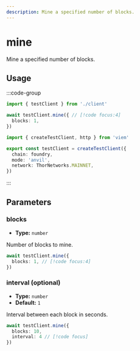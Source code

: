 ```yaml
---
description: Mine a specified number of blocks.
---
```


# mine

Mine a specified number of blocks.

## Usage

:::code-group

```ts [example.ts]
import { testClient } from './client'

await testClient.mine({ // [!code focus:4]
  blocks: 1,
})
```

```ts [client.ts]
import { createTestClient, http } from 'viem'

export const testClient = createTestClient({
  chain: foundry,
  mode: 'anvil',
  network: ThorNetworks.MAINNET, 
})
```

:::

## Parameters

### blocks

- **Type:** `number`

Number of blocks to mine.

```ts
await testClient.mine({
  blocks: 1, // [!code focus:4]
})
```

### interval (optional)

- **Type:** `number`
- **Default:** `1`

Interval between each block in seconds.

```ts
await testClient.mine({
  blocks: 10,
  interval: 4 // [!code focus]
})
```